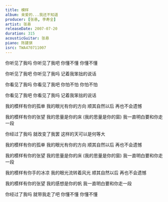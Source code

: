 ```yaml
---
title: 模样
album: 亲爱的...我还不知道
producer: [张悬, 李寿全]
artist: 张悬
releaseDate: 2007-07-20
duration: 315
acousticGuitar: 张悬
piano: 陈建骐
isrc: TWA470711007
---
```

你听见了我吗 你听见了我吧
你懂不懂 你懂不懂

你听见了我吧 你听见了我吗
记着我笨拙的说话

你看见了我吗 你看见了我吧
你怕不怕 你怕不怕

你看见了我吧 你看见了我吗
记着我笨拙的说话

我的模样有你的孤单
我的眼光有你的方向
顺其自然以后 再也不会遗憾

我的模样有你的张望
我的思量是你的床 (我的思量是你的窗)
我一直明白要和你走一段

你经过了我吗
就改变了我罢
这样的天可以是何等大

我的模样有你的孤单
我的眼光有你的方向
顺其自然以后 再也不会遗憾

我的模样有你的张望
我的思量是你的床 (我的思量是你的窗)
我一直明白要和你走一段

我的模样有你手的冰凉
我的眼光流转着风光
顺其自然以后 再也不会遗憾

我的模样有你的张望
我的感想是你的帆
我一直明白要和你走一段

你经过了我吗
就带我走了吧
你懂不懂 你懂不懂